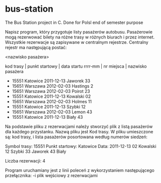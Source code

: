 # bus-station
The Bus Station project in C. Done for Polsl end of semester purpose


Napisz program, który przygotuje listy pasażerów autobusu. Pasażerowie mogą rezerwować bilety
na różne trasy w różnych biurach i przez internet. Wszystkie rezerwacje są zapisywane w centralnym
rejestrze. Centralny rejestr ma następującą postać:

<kod trasy> <punkt startowy> <data startu rrrr-mm> <nr miejsca> <nazwisko pasażera>
  
kod trasy | punkt startowy | data startu rrrr-mm | nr miejsca | nazwisko pasażera
  
  
* 15551 Katowice 2011-12-13 Jaworek 33
* 15651 Warszawa 2012-02-03 Hastings 2
* 15651 Warszawa 2012-02-03 Poirot 23
* 15551 Katowice 2011-12-13 Kowalski 02
* 15651 Warszawa 2012-02-03 Holmes 11
* 15551 Katowice 2011-12-13 Szybki 12
* 15651 Warszawa 2012-02-03 Lemon 43
* 15551 Katowice 2011-12-13 Biały 43


Na podstawie pliku z rezerwacjami należy stworzyć plik z listą pasażerów dla każdego przystanku.
Nazwą pliku jest Kod trasy. W pliku umieszczone są: kod trasy, i lista pasażerów posortowana według
numerów siedzeń:


Symbol trasy: 15551
Punkt startowy: Katowice
Data: 2011-12-13
02 Kowalski
12 Szybki
33 Jaworek
43 Biały

Liczba rezerwacji: 4


Program uruchamiany jest z linii poleceń z wykorzystaniem następującego przełącznika:
-i plik wejściowy z rezerwacjami

